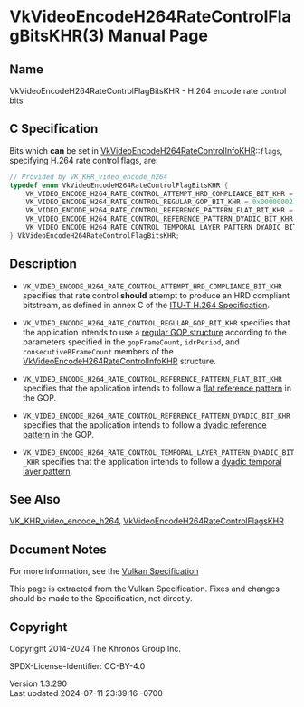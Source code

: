 # VkVideoEncodeH264RateControlFlagBitsKHR(3) Manual Page

## Name

VkVideoEncodeH264RateControlFlagBitsKHR - H.264 encode rate control bits



## <a href="#_c_specification" class="anchor"></a>C Specification

Bits which **can** be set in
[VkVideoEncodeH264RateControlInfoKHR](https://registry.khronos.org/vulkan/specs/1.3-extensions/man/html/VkVideoEncodeH264RateControlInfoKHR.html)::`flags`,
specifying H.264 rate control flags, are:

``` c
// Provided by VK_KHR_video_encode_h264
typedef enum VkVideoEncodeH264RateControlFlagBitsKHR {
    VK_VIDEO_ENCODE_H264_RATE_CONTROL_ATTEMPT_HRD_COMPLIANCE_BIT_KHR = 0x00000001,
    VK_VIDEO_ENCODE_H264_RATE_CONTROL_REGULAR_GOP_BIT_KHR = 0x00000002,
    VK_VIDEO_ENCODE_H264_RATE_CONTROL_REFERENCE_PATTERN_FLAT_BIT_KHR = 0x00000004,
    VK_VIDEO_ENCODE_H264_RATE_CONTROL_REFERENCE_PATTERN_DYADIC_BIT_KHR = 0x00000008,
    VK_VIDEO_ENCODE_H264_RATE_CONTROL_TEMPORAL_LAYER_PATTERN_DYADIC_BIT_KHR = 0x00000010,
} VkVideoEncodeH264RateControlFlagBitsKHR;
```

## <a href="#_description" class="anchor"></a>Description

- `VK_VIDEO_ENCODE_H264_RATE_CONTROL_ATTEMPT_HRD_COMPLIANCE_BIT_KHR`
  specifies that rate control **should** attempt to produce an HRD
  compliant bitstream, as defined in annex C of the <a
  href="https://registry.khronos.org/vulkan/specs/1.3-extensions/html/vkspec.html#itu-t-h264"
  target="_blank" rel="noopener">ITU-T H.264 Specification</a>.

- `VK_VIDEO_ENCODE_H264_RATE_CONTROL_REGULAR_GOP_BIT_KHR` specifies that
  the application intends to use a <a
  href="https://registry.khronos.org/vulkan/specs/1.3-extensions/html/vkspec.html#encode-h264-regular-gop"
  target="_blank" rel="noopener">regular GOP structure</a> according to
  the parameters specified in the `gopFrameCount`, `idrPeriod`, and
  `consecutiveBFrameCount` members of the
  [VkVideoEncodeH264RateControlInfoKHR](https://registry.khronos.org/vulkan/specs/1.3-extensions/man/html/VkVideoEncodeH264RateControlInfoKHR.html)
  structure.

- `VK_VIDEO_ENCODE_H264_RATE_CONTROL_REFERENCE_PATTERN_FLAT_BIT_KHR`
  specifies that the application intends to follow a <a
  href="https://registry.khronos.org/vulkan/specs/1.3-extensions/html/vkspec.html#encode-h264-ref-pattern-flat"
  target="_blank" rel="noopener">flat reference pattern</a> in the GOP.

- `VK_VIDEO_ENCODE_H264_RATE_CONTROL_REFERENCE_PATTERN_DYADIC_BIT_KHR`
  specifies that the application intends to follow a <a
  href="https://registry.khronos.org/vulkan/specs/1.3-extensions/html/vkspec.html#encode-h264-ref-pattern-dyadic"
  target="_blank" rel="noopener">dyadic reference pattern</a> in the
  GOP.

- `VK_VIDEO_ENCODE_H264_RATE_CONTROL_TEMPORAL_LAYER_PATTERN_DYADIC_BIT_KHR`
  specifies that the application intends to follow a <a
  href="https://registry.khronos.org/vulkan/specs/1.3-extensions/html/vkspec.html#encode-h264-layer-pattern-dyadic"
  target="_blank" rel="noopener">dyadic temporal layer pattern</a>.

## <a href="#_see_also" class="anchor"></a>See Also

[VK_KHR_video_encode_h264](https://registry.khronos.org/vulkan/specs/1.3-extensions/man/html/VK_KHR_video_encode_h264.html),
[VkVideoEncodeH264RateControlFlagsKHR](https://registry.khronos.org/vulkan/specs/1.3-extensions/man/html/VkVideoEncodeH264RateControlFlagsKHR.html)

## <a href="#_document_notes" class="anchor"></a>Document Notes

For more information, see the <a
href="https://registry.khronos.org/vulkan/specs/1.3-extensions/html/vkspec.html#VkVideoEncodeH264RateControlFlagBitsKHR"
target="_blank" rel="noopener">Vulkan Specification</a>

This page is extracted from the Vulkan Specification. Fixes and changes
should be made to the Specification, not directly.

## <a href="#_copyright" class="anchor"></a>Copyright

Copyright 2014-2024 The Khronos Group Inc.

SPDX-License-Identifier: CC-BY-4.0

Version 1.3.290  
Last updated 2024-07-11 23:39:16 -0700
